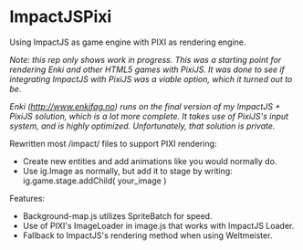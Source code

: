 # ImpactJSPixi
Using ImpactJS as game engine with PIXI as rendering engine.

_Note: this rep only shows work in progress. This was a starting point for rendering Enki and other HTML5 games with PixiJS. It was done to see if integrating ImpactJS with PixiJS was a viable option, which it turned out to be._

_Enki (http://www.enkifag.no) runs on the final version of my ImpactJS + PixiJS solution, which is a lot more complete. It takes use of PixiJS's input system, and is highly optimized. Unfortunately, that solution is private._

Rewritten most /impact/ files to support PIXI rendering:
- Create new entities and add animations like you would normally do.
- Use ig.Image as normally, but add it to stage by writing: ig.game.stage.addChild( your_image )

Features:
- Background-map.js utilizes SpriteBatch for speed.
- Use of PIXI's ImageLoader in image.js that works with ImpactJS Loader.
- Fallback to ImpactJS's rendering method when using Weltmeister.
